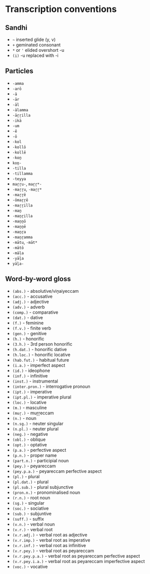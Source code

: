 # Transcription conventions

## Sandhi

- `~` inserted glide (y, v)
- `+` geminated consonant
- `*` or `'` elided overshort -u
- `(i)` -u replaced with -i

## Particles

- `-amma`
- `-arō`
- `-ā`
- `-ār`
- `-āl`
- `-ālamma`
- `-āṟṟilla`
- `-ikā`
- `-um`
- `-ē`
- `-ō`
- `-kol`
- `-kollō`
- `-kollē`
- `-koṉ`
- `koṉ-`
- `-tilla`
- `-tillamma`
- `-teyya`
- `maṟṟu-`, `maṟṟ*-`
- `-maṟṟu`, `-maṟṟ*`
- `-maṟṟē`
- `-ōmaṟṟē`
- `-maṟṟilla`
- `-maṉ`
- `-maṉṟilla`
- `-maṉṉō`
- `-maṉṉē`
- `-maṉṟa`
- `-maṉṟamma`
- `-mātu`, `-māt*`
- `-mātō`
- `-māḷa`
- `-yāḻa`
- `yāḻa-`

## Word-by-word gloss

- `(abs.)` - absolutive/viṉaiyeccam
- `(acc.)` - accusative
- `(adj.)` - adjective
- `(adv.)` - adverb
- `(comp.)` - comparative
- `(dat.)` - dative
- `(f.)` - feminine
- `(f.v.)` - finite verb
- `(gen.)` - genitive
- `(h.)` - honorific
- `(3.h.)` - 3rd person honorific
- `(h.dat.)` - honorific dative
- `(h.loc.)` - honorific locative
- `(hab.fut.)` - habitual future
- `(i.a.)` - imperfect aspect
- `(id.)` - ideophone
- `(inf.)` - infinitive
- `(inst.)` - instrumental
- `(inter.pron.)` - interrogative pronoun
- `(ipt.)` - imperative
- `(ipt.pl.)` - imperative plural
- `(loc.)` - locative
- `(m.)` - masculine
- `(muṟ.)` - muṟṟeccam
- `(n.)` - noun
- `(n.sg.)` - neuter singular
- `(n.pl.)` - neuter plural
- `(neg.)` - negative
- `(obl.)` - oblique
- `(opt.)` - optative
- `(p.a.)` - perfective aspect
- `(p.n.)` - proper name
- `(part.n.)` - participial noun
- `(pey.)` - peyareccam
- `(pey.p.a.)` - peyareccam perfective aspect
- `(pl.)` - plural
- `(pl.dat.)` - plural
- `(pl.sub.)` - plural subjunctive
- `(pron.n.)` - pronominalised noun
- `(r.n.)` - root noun
- `(sg.)` - singular
- `(soc.)` - sociative
- `(sub.)` - subjuntive
- `(suff.)` - suffix
- `(v.n.)` - verbal noun
- `(v.r.)` - verbal root
- `(v.r.adj.)` - verbal root as adjective
- `(v.r.imp.)` - verbal root as imperative
- `(v.r.inf.)` - verbal root as infinitive
- `(v.r.pey.)` - verbal root as peyareccam
- `(v.r.pey.p.a.)` - verbal root as peyareccam perfective aspect
- `(v.r.pey.i.a.)` - verbal root as peyareccam imperfective aspect
- `(voc.)` - vocative
